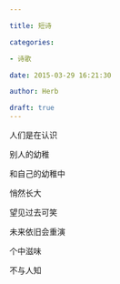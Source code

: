```yaml
---

title: 短诗

categories:

- 诗歌

date: 2015-03-29 16:21:30

author: Herb

draft: true
---
```


人们是在认识

别人的幼稚

和自己的幼稚中

悄然长大

望见过去可笑

未来依旧会重演

个中滋味

不与人知